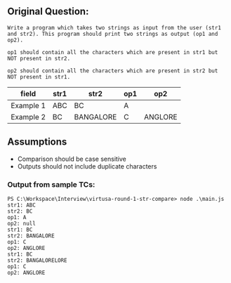 ## Original Question:

~~~
Write a program which takes two strings as input from the user (str1 and str2). This program should print two strings as output (op1 and op2).

op1 should contain all the characters which are present in str1 but NOT present in str2.

op2 should contain all the characters which are present in str2 but NOT present in str1.
~~~

| field     | str1 | str2      | op1 | op2     |
|-----------|------|-----------|-----|---------|
| Example 1 | ABC  | BC        | A   | <null>  |
| Example 2 | BC   | BANGALORE | C   | ANGLORE |

## Assumptions

- Comparison should be case sensitive
- Outputs should not include duplicate characters


### Output from sample TCs:

~~~
PS C:\Workspace\Interview\virtusa-round-1-str-compare> node .\main.js
str1: ABC
str2: BC
op1: A
op2: null
str1: BC
str2: BANGALORE
op1: C
op2: ANGLORE
str1: BC
str2: BANGALORELORE
op1: C
op2: ANGLORE
~~~
